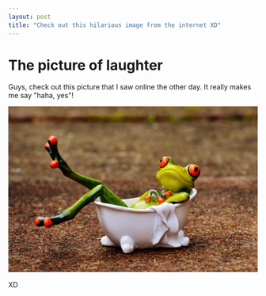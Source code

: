```yaml
---
layout: post
title: "Check out this hilarious image from the internet XD"
---
```

# The picture of laughter
Guys, check out this picture that I saw online the other day. It really makes me say "haha, yes"!

![Funny Froggie](./assets/froggie.jpg)

XD
